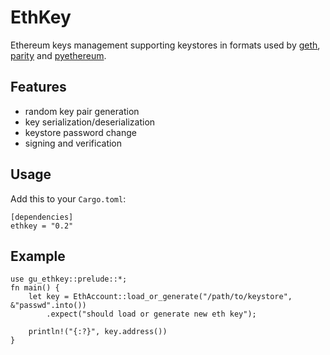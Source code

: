 # EthKey
Ethereum keys management supporting keystores in formats used by [geth](https://github.com/ethereum/go-ethereum), [parity](https://github.com/paritytech/parity-ethereum) and [pyethereum](https://github.com/ethereum/pyethereum).

## Features
  * random key pair generation
  * key serialization/deserialization
  * keystore password change
  * signing and verification

## Usage
Add this to your `Cargo.toml`:

```
[dependencies]
ethkey = "0.2"
```

## Example
```
use gu_ethkey::prelude::*;
fn main() {
    let key = EthAccount::load_or_generate("/path/to/keystore", &"passwd".into())
        .expect("should load or generate new eth key");

    println!("{:?}", key.address())
}
```